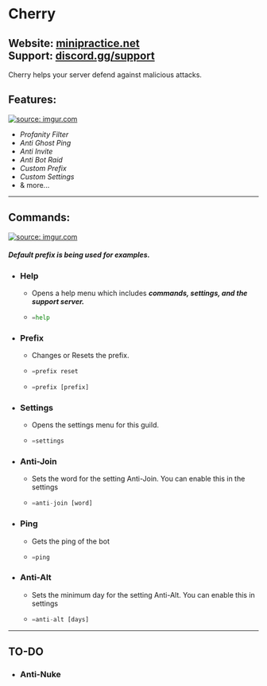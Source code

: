 Cherry
=====

**Website:** [minipractice.net](minipractice.net) <br>
**Support:** [discord.gg/support](discord.gg/)
---
Cherry helps your server defend against malicious attacks.
## Features:

<a href="https://imgur.com/OA9C3Bn"><img src="https://i.imgur.com/OA9C3Bn.png" title="source: imgur.com" /></a>

- *Profanity Filter*
- *Anti Ghost Ping*
- *Anti Invite*
- *Anti Bot Raid*
- *Custom Prefix*
- *Custom Settings*
- & more...


---

## Commands:

<a href="https://imgur.com/OA9C3Bn"><img src="https://i.imgur.com/OA9C3Bn.png" title="source: imgur.com" /></a>

##### *Default prefix is being used for examples.*

- ### Help
    - Opens a help menu which includes ***commands, settings, and the support server.***
    - ```py
      =help
      ```
- ### Prefix
    - Changes or Resets the prefix.
    - ```py
      =prefix reset
      ```
    - ```py
      =prefix [prefix]
      ```
- ### Settings
    - Opens the settings menu for this guild.
    - ```py
      =settings
      ```
- ### Anti-Join
    - Sets the word for the setting Anti-Join. You can enable this in the settings
    - ```py
      =anti-join [word]
      ```
- ### Ping
    - Gets the ping of the bot
    - ```py
      =ping
      ```
- ### Anti-Alt
    - Sets the minimum day for the setting Anti-Alt. You can enable this in settings
    - ```py
      =anti-alt [days]
      ```
 ---
## TO-DO
- ### Anti-Nuke
